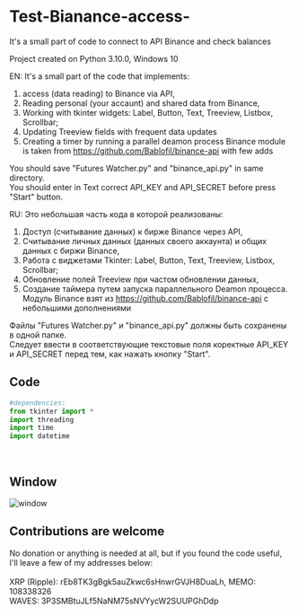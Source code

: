 # Test-Bianance-access-
It's a small part of code to connect to API Binance and check balances

Project created on Python 3.10.0, Windows 10

EN: It's a small part of the code that implements:
1. access (data reading) to Binance via API, 
2. Reading personal (your accaunt) and shared data from Binance,
3. Working with tkinter widgets: Label, Button, Text, Treeview, Listbox, Scrollbar;
4. Updating Treeview fields with frequent data updates
5. Creating a timer by running a parallel deamon process
Binance module is taken from https://github.com/Bablofil/binance-api with few adds

You should save "Futures Watcher.py" and "binance_api.py" in same directory.<BR>
You should enter in Text correct API_KEY and API_SECRET before press "Start" button.

RU: Это небольшая часть кода в которой реализованы:
1. Доступ (считывание данных) к бирже Binance через API,
2. Считывание личных данных (данных своего аккаунта) и общих данных с биржи Binance,
3. Работа с виджетами Tkinter: Label, Button, Text, Treeview, Listbox, Scrollbar;
4. Обновление полей Treeview при частом обновлении данных,
5. Создание таймера путем запуска параллельного Deamon процесса.
Модуль Binance взят из https://github.com/Bablofil/binance-api с небольшими дополнениями

Файлы "Futures Watcher.py" и "binance_api.py" должны быть сохранены в одной папке.<BR>
Следует ввести в соответствующие текстовые поля коректные API_KEY и API_SECRET перед тем, как нажать кнопку "Start".
    
## Code<BR>
```Python
#dependencies: 
from tkinter import *
import threading
import time
import datetime
```
<BR>
    
## Window<BR>
![window](https://user-images.githubusercontent.com/95641997/144902786-5c11f9d9-83d5-46e6-b925-84c7b127e8d4.jpg)

## Contributions are welcome<BR>
No donation or anything is needed at all, but if you found the code useful, I'll leave a few of my addresses below:<BR>
<BR>
XRP (Ripple): rEb8TK3gBgk5auZkwc6sHnwrGVJH8DuaLh, MEMO: 108338326<BR>
WAVES: 3P3SMBtuJLf5NaNM75sNVYycW2SUUPGhDdp
